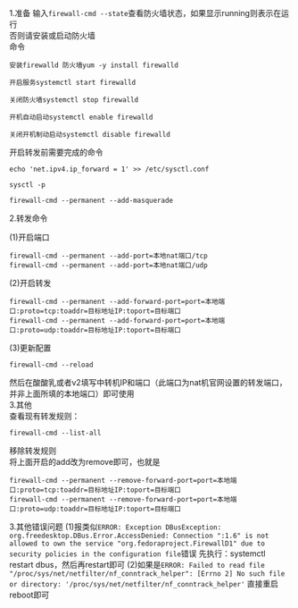 1.准备
输入`firewall-cmd --state`查看防火墙状态，如果显示running则表示在运行  
否则请安装或启动防火墙  
命令
```
安装firewalld 防火墙yum -y install firewalld

开启服务systemctl start firewalld

关闭防火墙systemctl stop firewalld

开机自动启动systemctl enable firewalld

关闭开机制动启动systemctl disable firewalld

```
开启转发前需要完成的命令
```
echo 'net.ipv4.ip_forward = 1' >> /etc/sysctl.conf

sysctl -p

firewall-cmd --permanent --add-masquerade
```
2.转发命令 

(1)开启端口  
```
firewall-cmd --permanent --add-port=本地nat端口/tcp
firewall-cmd --permanent --add-port=本地nat端口/udp
```
(2)开启转发   
```
firewall-cmd --permanent --add-forward-port=port=本地端口:proto=tcp:toaddr=目标地址IP:toport=目标端口
firewall-cmd --permanent --add-forward-port=port=本地端口:proto=udp:toaddr=目标地址IP:toport=目标端口
```
(3)更新配置  
```
firewall-cmd --reload
```
然后在酸酸乳或者v2填写中转机IP和端口（此端口为nat机官网设置的转发端口，并非上面所填的本地端口）即可使用  
3.其他  
查看现有转发规则：
```
firewall-cmd --list-all
```
移除转发规则  
将上面开启的add改为remove即可，也就是
```
firewall-cmd --permanent --remove-forward-port=port=本地端口:proto=tcp:toaddr=目标地址IP:toport=目标端口
firewall-cmd --permanent --remove-forward-port=port=本地端口:proto=udp:toaddr=目标地址IP:toport=目标端口
```


3.其他错误问题
(1)报类似`ERROR: Exception DBusException: org.freedesktop.DBus.Error.AccessDenied: Connection ":1.6" is not allowed to own the service "org.fedoraproject.FirewallD1" due to security policies in the configuration file`错误
先执行：systemctl restart dbus，然后再restart即可
(2)如果是`ERROR: Failed to read file "/proc/sys/net/netfilter/nf_conntrack_helper": [Errno 2] No such file or directory: '/proc/sys/net/netfilter/nf_conntrack_helper'`
直接重启reboot即可